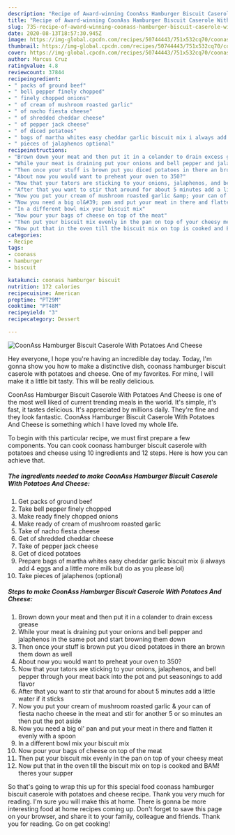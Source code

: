 ```yaml
---
description: "Recipe of Award-winning CoonAss Hamburger Biscuit Caserole With Potatoes And Cheese"
title: "Recipe of Award-winning CoonAss Hamburger Biscuit Caserole With Potatoes And Cheese"
slug: 735-recipe-of-award-winning-coonass-hamburger-biscuit-caserole-with-potatoes-and-cheese
date: 2020-08-13T18:57:30.945Z
image: https://img-global.cpcdn.com/recipes/50744443/751x532cq70/coonass-hamburger-biscuit-caserole-with-potatoes-and-cheese-recipe-main-photo.jpg
thumbnail: https://img-global.cpcdn.com/recipes/50744443/751x532cq70/coonass-hamburger-biscuit-caserole-with-potatoes-and-cheese-recipe-main-photo.jpg
cover: https://img-global.cpcdn.com/recipes/50744443/751x532cq70/coonass-hamburger-biscuit-caserole-with-potatoes-and-cheese-recipe-main-photo.jpg
author: Marcus Cruz
ratingvalue: 4.8
reviewcount: 37844
recipeingredient:
- " packs of ground beef"
- " bell pepper finely chopped"
- " finely chopped onions"
- " of cream of mushroom roasted garlic"
- " of nacho fiesta cheese"
- " of shredded cheddar cheese"
- " of pepper jack cheese"
- " of diced potatoes"
- " bags of martha whites easy cheddar garlic biscuit mix i always add 4 eggs and a little more milk but do as you please lol"
- " pieces of jalaphenos optional"
recipeinstructions:
- "Brown down your meat and then put it in a colander to drain excess grease"
- "While your meat is draining put your onions and bell pepper and jalaphenos in the same pot and start browning them down"
- "Then once your stuff is brown put you diced potatoes in there an brown them down as well"
- "About now you would want to preheat your oven to 350?"
- "Now that your tators are sticking to your onions, jalaphenos, and bell pepper through your meat back into the pot and put seasonings to add flavor"
- "After that you want to stir that around for about 5 minutes add a little water if it sticks"
- "Now you put your cream of mushroom roasted garlic &amp; your can of fiesta nacho cheese in the meat and stir for another 5 or so minutes an then put the pot aside"
- "Now you need a big ol&#39; pan and put your meat in there and flatten it evenly with a spoon"
- "In a different bowl mix your biscuit mix"
- "Now pour your bags of cheese on top of the meat"
- "Then put your biscuit mix evenly in the pan on top of your cheesy meat"
- "Now put that in the oven till the biscuit mix on top is cooked and BAM! theres your supper"
categories:
- Recipe
tags:
- coonass
- hamburger
- biscuit

katakunci: coonass hamburger biscuit 
nutrition: 172 calories
recipecuisine: American
preptime: "PT29M"
cooktime: "PT48M"
recipeyield: "3"
recipecategory: Dessert

---
```



![CoonAss Hamburger Biscuit Caserole With Potatoes And Cheese](https://img-global.cpcdn.com/recipes/50744443/751x532cq70/coonass-hamburger-biscuit-caserole-with-potatoes-and-cheese-recipe-main-photo.jpg)

Hey everyone, I hope you're having an incredible day today. Today, I'm gonna show you how to make a distinctive dish, coonass hamburger biscuit caserole with potatoes and cheese. One of my favorites. For mine, I will make it a little bit tasty. This will be really delicious.

CoonAss Hamburger Biscuit Caserole With Potatoes And Cheese is one of the most well liked of current trending meals in the world. It's simple, it's fast, it tastes delicious. It's appreciated by millions daily. They're fine and they look fantastic. CoonAss Hamburger Biscuit Caserole With Potatoes And Cheese is something which I have loved my whole life.




To begin with this particular recipe, we must first prepare a few components. You can cook coonass hamburger biscuit caserole with potatoes and cheese using 10 ingredients and 12 steps. Here is how you can achieve that.

<!--inarticleads1-->

##### The ingredients needed to make CoonAss Hamburger Biscuit Caserole With Potatoes And Cheese:

1. Get  packs of ground beef
1. Take  bell pepper finely chopped
1. Make ready  finely chopped onions
1. Make ready  of cream of mushroom roasted garlic
1. Take  of nacho fiesta cheese
1. Get  of shredded cheddar cheese
1. Take  of pepper jack cheese
1. Get  of diced potatoes
1. Prepare  bags of martha whites easy cheddar garlic biscuit mix (i always add 4 eggs and a little more milk but do as you please lol)
1. Take  pieces of jalaphenos (optional)




<!--inarticleads2-->

##### Steps to make CoonAss Hamburger Biscuit Caserole With Potatoes And Cheese:

1. Brown down your meat and then put it in a colander to drain excess grease
1. While your meat is draining put your onions and bell pepper and jalaphenos in the same pot and start browning them down
1. Then once your stuff is brown put you diced potatoes in there an brown them down as well
1. About now you would want to preheat your oven to 350?
1. Now that your tators are sticking to your onions, jalaphenos, and bell pepper through your meat back into the pot and put seasonings to add flavor
1. After that you want to stir that around for about 5 minutes add a little water if it sticks
1. Now you put your cream of mushroom roasted garlic &amp; your can of fiesta nacho cheese in the meat and stir for another 5 or so minutes an then put the pot aside
1. Now you need a big ol&#39; pan and put your meat in there and flatten it evenly with a spoon
1. In a different bowl mix your biscuit mix
1. Now pour your bags of cheese on top of the meat
1. Then put your biscuit mix evenly in the pan on top of your cheesy meat
1. Now put that in the oven till the biscuit mix on top is cooked and BAM! theres your supper




So that's going to wrap this up for this special food coonass hamburger biscuit caserole with potatoes and cheese recipe. Thank you very much for reading. I'm sure you will make this at home. There is gonna be more interesting food at home recipes coming up. Don't forget to save this page on your browser, and share it to your family, colleague and friends. Thank you for reading. Go on get cooking!

